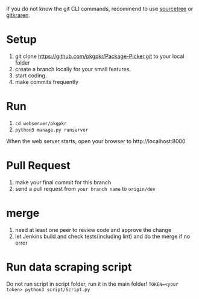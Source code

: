 If you do not know the git CLI commands, recommend to use [sourcetree](https://www.sourcetreeapp.com/) or [gitkraren](https://www.gitkraken.com/).

# Setup

1. git clone https://github.com/pkgpkr/Package-Picker.git to your local folder 
2. create a branch locally for your small features.
3. start coding.
4. make commits frequently 

# Run

1. `cd webserver/pkgpkr`
2. `python3 manage.py runserver`

When the web server starts, open your browser to http://localhost:8000

# Pull Request

1. make your final commit for this branch
2. send a pull request from `your branch name` to `origin/dev`

# merge

1. need at least one peer to review code and approve the change
2. let Jenkins build and check tests(including lint) and do the merge if no error

# Run data scraping script
Do not run script in script folder, run it in the main folder!
`TOKEN=<your token> python3 script/Script.py`
